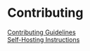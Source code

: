 # Contributing

<a href="https://doc.beestat.io/87062be9d0bd4e3aa8a5303d66006652" target="_blank">Contributing Guidelines</a><br/>
<a href="https://doc.beestat.io/4b40cf56c0424692a65461a7a6ffdb1e" target="_blank">Self-Hosting Instructions</a>
